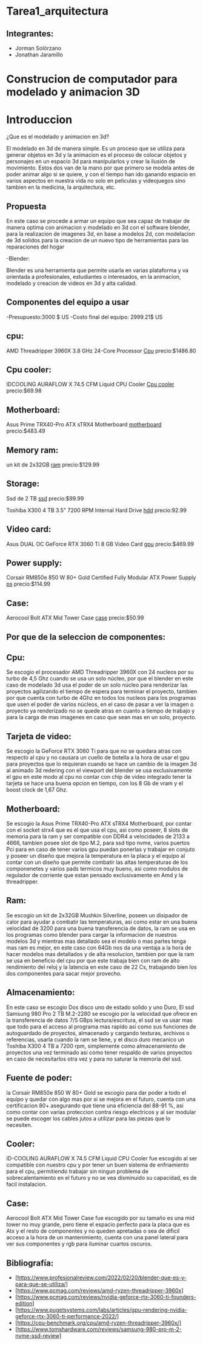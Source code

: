 # Tarea1_arquitectura

## Integrantes:

 - Jorman Solórzano
 - Jonathan Jaramillo 
 
 # Construcion de computador para modelado y animacion 3D
 
 # Introduccion 
 
 ¿Que es el modelado y animacion en 3d?
 
 El modelado en 3d de manera simple. Es un proceso que se utiliza para generar objetos en 3d y la animacion es el proceso de colocar objetos y personajes en un espacio 3d para manipularlos y crear la ilusión de movimiento.
 Estos dos van de la mano por que primero se modela antes de poder animar algo si se quiere, y con el tiempo han ido ganando espacio en varios aspectos en nuestra vida no solo en peliculas y videojuegos sino tambien en la medicina, la arquitectura, etc.
 
 ## Propuesta 
 
 En este caso se procede a armar un equipo que sea capaz de trabajar de manera optima con animacion y modelado en 3d con el software blender, para la realizacion de imagenes 3d, en base a modelos 2d, con modelacion de 3d solidos para la creacion de un nuevo tipo de herramientas para las reparaciones del hogar
 
 -Blender:
 
 Blender es una herramienta que permite usarla en varias plataforma y va orientada a profesionales, estudiantes o interesados, en la animacion, modelado y creacion de videos en 3d y alta calidad.
 
 ## Componentes del equipo a usar
 
 -Presupuesto:3000 $ US
 -Costo final del equipo: 2999.21$ US
 
 ## cpu:
 
 AMD Threadripper 3960X 3.8 GHz 24-Core Processor [Cpu](https://www.newegg.com/amd-ryzen-threadripper-3960x/p/N82E16819113619?Description=amd%20threadripper%203960x&cm_re=amd_threadripper%203960x-_-19-113-619-_-Product)
 precio:$1486.80
 
 ## Cpu cooler:
  IDCOOLING AURAFLOW X 74.5 CFM Liquid CPU Cooler [Cpu cooler](https://www.amazon.com/dp/B084GKZVBX?tag=pcpapi-20&linkCode=ogi&th=1&psc=1)
  precio:$69.98
  
 ##  Motherboard:
  Asus Prime TRX40-Pro ATX sTRX4 Motherboard [motherboard](https://www.newegg.com/asus-prime-trx40-pro-s/p/N82E16813119260)
  precio:$483.49
  
 ##  Memory ram:
  un kit de 2x32GB [ram](https://www.newegg.com/mushkin-enhanced-64gb-288-pin-ddr4-sdram/p/N82E16820226916?Item=N82E16820226916&nm_mc=AFC-RAN-COM&cm_mmc=afc-ran-com-_-PCPartPicker&utm_medium=affiliate&utm_campaign=afc-ran-com-_-PCPartPicker&utm_source=afc-PCPartPicker&AFFID=2558510&AFFNAME=PCPartPicker&ACRID=1&ASID=https%3a%2f%2fpcpartpicker.com%2f&ranMID=44583&ranEAID=2558510&ranSiteID=8BacdVP0GFs-qqvX_oLb.EJm7KbG93YdVA)
  precio:$129.99
    
 ##  Storage:
  Ssd de 2 TB [ssd](https://www.amazon.com/dp/B08GLX7TNT?tag=pcpapi-20&linkCode=ogi&th=1&psc=1)
   precio:$99.99
    
   Toshiba X300 4 TB 3.5" 7200 RPM Internal Hard Drive [hdd](https://www.amazon.com/dp/B099P9ZXVG?tag=pcpapi-20&linkCode=ogi&th=1&psc=1)
   precio:92.99
    
 ##  Video card:
   Asus DUAL OC GeForce RTX 3060 Ti 8 GB Video Card [gpu](https://www.amazon.com/dp/B0BRYHR5JY?tag=pcpapi-20&linkCode=ogi&th=1&psc=1)
   precio:$469.99
  
 ##  Power supply:
   Corsair RM850e 850 W 80+ Gold Certified Fully Modular ATX Power Supply [ps](https://www.newegg.com/corsair-rme-series-rm850e-850-w/p/N82E16817139301?Item=N82E16817139301&nm_mc=AFC-RAN-COM&cm_mmc=afc-ran-com-_-PCPartPicker&utm_medium=affiliate&utm_campaign=afc-ran-com-_-PCPartPicker&utm_source=afc-PCPartPicker&AFFID=2558510&AFFNAME=PCPartPicker&ACRID=1&ASID=https%3a%2f%2fpcpartpicker.com%2f&ranMID=44583&ranEAID=2558510&ranSiteID=8BacdVP0GFs-rPlq4mQiUjzxxEmTSE4SwQ)
   precio:$114.99
  
 ##  Case:
 Aerocool Bolt ATX Mid Tower Case [case](https://www.amazon.com/dp/B07SW2285W?tag=pcpapi-20&linkCode=ogi&th=1&psc=1)
 precio:$50.99
    
 ## Por que de la seleccion de componentes:
 
 ## Cpu: 
Se escogio el procesador  AMD Threadripper 3960X con 24 nucleos por su turbo de 4,5 Ghz cuando se usa un solo núcleo, por que el blender en este caso de modelado 3d usa el poder de un solo núcleo para renderizar las proyectos agilizando el tiempo de espera para terminar el proyecto, tambien por que cuenta con turbo de 4Ghz en todos los nucleos para los programas que usen el poder de varios núcleos, en el caso de pasar a ver la imagen o proyecto ya renderizado no se quede atras en cuanto a tiempo de trabajo y para la carga de mas imagenes en caso que sean mas en un solo, proyecto.
 
 ## Tarjeta de video:
 
Se escogio la GeForce RTX 3060 Ti para que no se quedara atras con respecto al cpu y no causara un cuello de botella a la hora de usar el gpu para proyectos que lo requieran cuando se hace un cambio de la imagen 3d al animado 3d redering con el viewport del blender se usa exclusivamente el gpu en este modo al cpu no contar con chip de video integrado tener la tarjeta se hace una buena opcion en tiempo, con los 8 Gb de vram y el boost clock de 1,67 Ghz. 
 
 ## Motherboard:
 
Se escogio la Asus Prime TRX40-Pro ATX sTRX4 Motherboard, por contar con el socket strx4 que es el que usa el cpu, asi como poseer, 8 slots de memoria para la ram y ser compatible con DDR4 a velocidades de 2133 a 4666, tambien posee slot de tipo M.2, para ssd tipo nvme, varios puertos Pci para en caso de tener varios gpu puedan ponerlas y trabajar en conjuto y poseer un diseño que mejora la temperatura en la placa y el equipo al contar con un diseño que permite combatir las altas temperaturas de los componenetes y varios pads termicos muy bueno, asi como modulos de regulador de corriente que estan pensado exclusivamente en Amd y la threadripper.
 
 ## Ram:

Se escogio  un kit de 2x32GB Mushkin Silverline, poseen un disipador de calor para ayudar a combatir las temperaturas, asi como estar en una buena velocidad de 3200 para una buena transferencia de datos, la ram se usa en los programas como blender para cargar la informacion de nuestros modelos 3d y mientras mas detallado sea el modelo o mas partes tenga mas ram es mejor, en este caso con 64Gb nos da una ventaja a la hora de hacer modelos mas detallados y de alta resolucion, tambien por que la ram se usa en beneficio del cpu por que este trabaja bien con ram de alto rendimiento del reloj y la latencia en este caso de 22 Cs, trabajando bien los dos componentes para sacar mejor provecho.
 
 ## Almacenamiento:
 
En este caso se escogio Dos disco uno de estado solido y uno Duro, El ssd Samsung 980 Pro 2 TB M.2-2280 se escogio por la velocidad que ofrece en la transferencia de datos 7/5 GBps lectura/escritura, el ssd se va usar mas que todo para el acceso al programa mas rapido asi como sus funciones de autoguardado de proyectos, almacenado y cargando texturas, archivos o referencias, usarla cuando la ram se llene, y el disco duro mecanico un Toshiba X300 4 TB a 7200 rpm, simplemente como almacenamiento de proyectos una vez terminado asi como tener respaldo de varios proyectos en caso de necesitarlos otra vez y para no saturar la memoria del ssd.
 
 ## Fuente de poder:
 
la Corsair RM850e 850 W 80+ Gold se escogio para dar poder a todo el equipo y quedar con algo mas por si se mejora en el futuro, cuenta con una certificacion 80+ asegurando que tiene una eficiencia del 88-91 %, asi como contar con varias proteccion contra riesgo electricos y al ser modular se puede escoger los cables jutos a utilizar para las piezas que lo necesiten. 
 
 ## Cooler:
 
ID-COOLING AURAFLOW X 74.5 CFM Liquid CPU Cooler fue escogido al ser compatible con nuestro cpu y por tener un buen sistema de enfriamiento para el cpu, permitiendo trabajar sin ningun problema de sobrecalentamiento en el futuro y no se vea disminuido su capacidad, es de facil instalacion. 
 
 ## Case:
 
Aerocool Bolt ATX Mid Tower Case fue escogido por su tamaño es una mid tower no muy grande, pero tiene el espacio perfecto para la placa que es Atx y el resto de componentes y no queden apretadas o sea de dificil acceso a la hora de un mantenimiento, cuenta con una panel lateral para ver sus componentes y rgb para iluminar cuartos oscuros. 
 
 
 
 ## Bibliografía:
 - [https://www.profesionalreview.com/2022/02/20/blender-que-es-y-para-que-se-utiliza/]
 - [https://www.pcmag.com/reviews/amd-ryzen-threadripper-3960x]
 - [https://www.pcmag.com/reviews/nvidia-geforce-rtx-3060-ti-founders-edition]
 - [https://www.pugetsystems.com/labs/articles/gpu-rendering-nvidia-geforce-rtx-3060-ti-performance-2022/]
 - [https://cpu-benchmark.org/cpu/amd-ryzen-threadripper-3960x/]
 - [https://www.tomshardware.com/reviews/samsung-980-pro-m-2-nvme-ssd-review]
 
    
    
